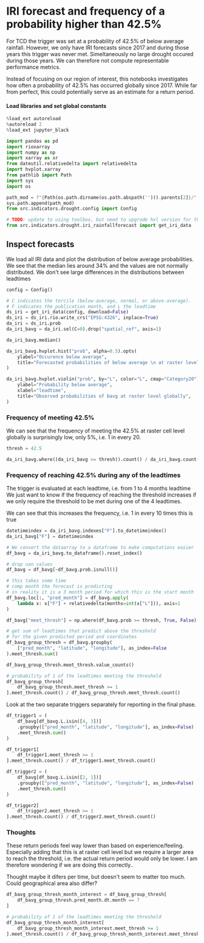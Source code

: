 # IRI forecast and frequency of a probability higher than 42.5%
For TCD the trigger was set at a probability of 42.5% of below average rainfall.
However, we only have IRI forecasts since 2017 and during those years this trigger was never met. 
Simeltaneously no large drought occured during those years. We can therefore not compute representable performance metrics. 

Instead of focusing on our region of interest, this notebooks investigates how often a probability of 42.5% has occurred globally since 2017. 
While far from perfect, this could potentially serve as an estimate for a return period. 


#### Load libraries and set global constants

```python
%load_ext autoreload
%autoreload 2
%load_ext jupyter_black
```

```python
import pandas as pd
import rioxarray
import numpy as np
import xarray as xr
from dateutil.relativedelta import relativedelta
import hvplot.xarray
from pathlib import Path
import sys
import os

path_mod = f"{Path(os.path.dirname(os.path.abspath(''))).parents[2]}/"
sys.path.append(path_mod)
from src.indicators.drought.config import Config

# TODO: update to using toolbox, but need to upgrade hxl version for that..
from src.indicators.drought.iri_rainfallforecast import get_iri_data
```

## Inspect forecasts


We load all IRI data and plot the distribution of below average probabilities. 
We see that the median lies around 34% and the values are not normally distributed. 
We don't see large differences in the distributions between leadtimes

```python
config = Config()
```

```python
# C indicates the tercile (below-average, normal, or above-average).
# F indicates the publication month, and L the leadtime
ds_iri = get_iri_data(config, download=False)
ds_iri = ds_iri.rio.write_crs("EPSG:4326", inplace=True)
da_iri = ds_iri.prob
da_iri_bavg = da_iri.sel(C=0).drop("spatial_ref", axis=1)
```

```python
da_iri_bavg.median()
```

```python
da_iri_bavg.hvplot.hist("prob", alpha=0.5).opts(
    ylabel="Occurence below average",
    title="Forecasted probabilities of below average \n at raster level in the whole world across all seasons and leadtimes, 2017-2021",
)
```

```python
da_iri_bavg.hvplot.violin("prob", by="L", color="L", cmap="Category20").opts(
    ylabel="Probability below average",
    xlabel="leadtime",
    title="Observed probabilities of bavg at raster level globally",
)
```

### Frequency of meeting 42.5%
We can see that the frequency of meeting the 42.5% at raster cell level globally is surprisingly
low, only 5%, i.e. 1 in every 20. 

```python
thresh = 42.5
```

```python
da_iri_bavg.where((da_iri_bavg >= thresh)).count() / da_iri_bavg.count()
```

### Frequency of reaching 42.5% during any of the leadtimes
The trigger is evaluated at each leadtime, i.e. from 1 to 4 months leadtime
We just want to know if the frequency of reaching the threshold increases
if we only require the threshold to be met during one of the 4 leadtimes. 

We can see that this increases the frequency, i.e. 1 in every 10 times this is true

```python
datetimeindex = da_iri_bavg.indexes["F"].to_datetimeindex()
da_iri_bavg["F"] = datetimeindex
```

```python
# We convert the dataarray to a dataframe to make computations easier
df_bavg = da_iri_bavg.to_dataframe().reset_index()
```

```python
# drop nan values
df_bavg = df_bavg[~df_bavg.prob.isnull()]
```

```python
# this takes some time
# comp month the forecast is predicting
# in reality it is a 3 month period for which this is the start month
df_bavg.loc[:, "pred_month"] = df_bavg.apply(
    lambda x: x["F"] + relativedelta(months=int(x["L"])), axis=1
)
```

```python
df_bavg["meet_thresh"] = np.where(df_bavg.prob >= thresh, True, False)
```

```python
# get sum of leadtimes that predict above the threshold
# for the given predicted period and coordinates
df_bavg_group_thresh = df_bavg.groupby(
    ["pred_month", "latitude", "longitude"], as_index=False
).meet_thresh.sum()
```

```python
df_bavg_group_thresh.meet_thresh.value_counts()
```

```python
# probability of 1 of the leadtimes meeting the threshold
df_bavg_group_thresh[
    df_bavg_group_thresh.meet_thresh >= 1
].meet_thresh.count() / df_bavg_group_thresh.meet_thresh.count()
```

Look at the two separate triggers separately for reporting in the final phase.

```python
df_trigger1 = (
    df_bavg[df_bavg.L.isin([4, 3])]
    .groupby(["pred_month", "latitude", "longitude"], as_index=False)
    .meet_thresh.sum()
)

df_trigger1[
    df_trigger1.meet_thresh >= 1
].meet_thresh.count() / df_trigger1.meet_thresh.count()
```

```python
df_trigger2 = (
    df_bavg[df_bavg.L.isin([2, 1])]
    .groupby(["pred_month", "latitude", "longitude"], as_index=False)
    .meet_thresh.sum()
)

df_trigger2[
    df_trigger2.meet_thresh >= 1
].meet_thresh.count() / df_trigger2.meet_thresh.count()
```

### Thoughts
These return periods feel way lower than based on experience/feeling. 
Especially adding that this is at raster cell level but we require a larger area
to reach the threshold, i.e. the actual return period would only be lower.
I am therefore wondering if we are doing this correctly..

Thought maybe it difers per time, but doesn't seem to matter too much. Could geographical area also differ? 

```python
df_bavg_group_thresh_month_interest = df_bavg_group_thresh[
    df_bavg_group_thresh.pred_month.dt.month == 7
]
```

```python
# probability of 1 of the leadtimes meeting the threshold
df_bavg_group_thresh_month_interest[
    df_bavg_group_thresh_month_interest.meet_thresh >= 1
].meet_thresh.count() / df_bavg_group_thresh_month_interest.meet_thresh.count()
```

```python

```
